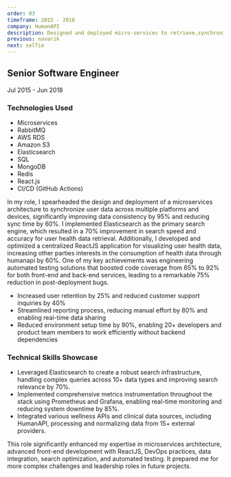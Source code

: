 ```yaml
---
order: 03
timeframe: 2015 - 2018
company: HumanAPI
description: Designed and deployed micro-services to retrieve,synchronize, and visualize user data, integrated metrics instrumentation, and used Elasticsearch and RabbitMQ.
previous: navarik
next: selfie
---
```


<!-- markdownlint-disable MD041 -->
## Senior Software Engineer

Jul 2015 - Jun 2018

### Technologies Used

- Microservices
- RabbitMQ
- AWS RDS
- Amazon S3
- Elasticsearch
- SQL
- MongoDB
- Redis
- React.js
- CI/CD (GitHub Actions)

In my role, I spearheaded the design and deployment of a microservices architecture to synchronize user data across multiple platforms and devices, significantly improving data consistency by 95% and reducing sync time by 60%. I implemented Elasticsearch as the primary search engine, which resulted in a 70% improvement in search speed and accuracy for user health data retrieval. Additionally, I developed and optimized a centralized ReactJS application for visualizing user health data, increasing other parties interests in the consumption of health data through humanapi by 60%. One of my key achievements was engineering automated testing solutions that boosted code coverage from 65% to 92% for both front-end and back-end services, leading to a remarkable 75% reduction in post-deployment bugs.

- Increased user retention by 25% and reduced customer support inquiries by 40%
- Streamlined reporting process, reducing manual effort by 80% and enabling real-time data sharing
- Reduced environment setup time by 90%, enabling 20+ developers and product team members to work efficiently without backend dependencies

### Technical Skills Showcase

- Leveraged Elasticsearch to create a robust search infrastructure, handling complex queries across 10+ data types and improving search relevance by 70%.
- Implemented comprehensive metrics instrumentation throughout the stack using Prometheus and Grafana, enabling real-time monitoring and reducing system downtime by 85%.
- Integrated various wellness APIs and clinical data sources, including HumanAPI, processing and normalizing data from 15+ external providers.

This role significantly enhanced my expertise in microservices architecture, advanced front-end development with ReactJS, DevOps practices, data integration, search optimization, and automated testing. It prepared me for more complex challenges and leadership roles in future projects.
